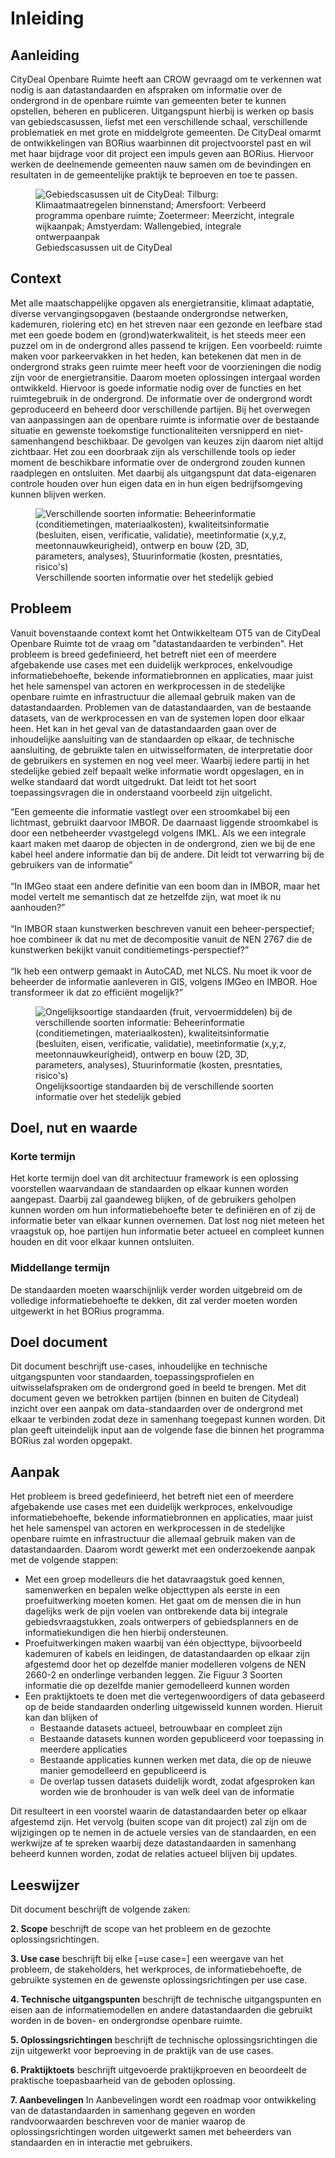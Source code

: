 # Inleiding


## Aanleiding
CityDeal Openbare Ruimte heeft aan CROW gevraagd om te verkennen wat nodig is aan datastandaarden en afspraken om informatie over de ondergrond in de openbare ruimte van gemeenten beter te kunnen opstellen, beheren en publiceren. 
Uitgangspunt hierbij is werken op basis van gebiedscasussen, liefst met een verschillende schaal, verschillende problematiek en met grote en middelgrote gemeenten. De CityDeal omarmt de ontwikkelingen van BORius waarbinnen dit projectvoorstel past en wil met haar bijdrage voor dit project een impuls geven aan BORius. Hiervoor werken de deelnemende gemeenten nauw samen om de bevindingen en resultaten in de gemeentelijke praktijk te beproeven en toe te passen.

<figure>
<img src="./h/media/gebiedscasussencitydeal.png" alt="Gebiedscasussen uit de CityDeal: Tilburg: Klimaatmaatregelen binnenstand; Amersfoort: Verbeerd programma openbare ruimte; Zoetermeer: Meerzicht, integrale wijkaanpak; Amstyerdam: Wallengebied, integrale ontwerpaanpak">
<figcaption>Gebiedscasussen uit de CityDeal</caption>
</figure> 


## Context
Met alle maatschappelijke opgaven als energietransitie, klimaat adaptatie, diverse vervangingsopgaven (bestaande ondergrondse netwerken, kademuren, riolering etc) en het streven naar een gezonde en leefbare stad met een goede bodem en (grond)waterkwaliteit, is het steeds meer een puzzel om in de ondergrond alles passend te krijgen. Een voorbeeld: ruimte maken voor parkeervakken in het heden, kan betekenen dat men in de ondergrond straks geen ruimte meer heeft voor de voorzieningen die nodig zijn voor de energietransitie. Daarom moeten oplossingen intergaal worden ontwikkeld. Hiervoor is goede informatie nodig over de functies en het ruimtegebruik in de ondergrond. De informatie over de ondergrond wordt geproduceerd en beheerd door verschillende partijen. Bij het overwegen van aanpassingen aan de openbare ruimte is informatie over de bestaande situatie en gewenste toekomstige functionaliteiten versnipperd en niet-samenhangend beschikbaar. De gevolgen van keuzes zijn daarom niet altijd zichtbaar. Het zou een doorbraak zijn als verschillende tools op ieder moment de beschikbare informatie over de ondergrond zouden kunnen raadplegen en ontsluiten. Met daarbij als uitgangspunt dat data-eigenaren controle houden over hun eigen data en in hun eigen bedrijfsomgeving kunnen blijven werken. 

<figure>
<img src="./h/media/soorteninformatie.png" alt="Verschillende soorten informatie: Beheerinformatie (conditiemetingen, materiaalkosten), kwaliteitsinformatie (besluiten, eisen, verificatie, validatie), meetinformatie (x,y,z, meetonnauwkeurigheid), ontwerp en bouw (2D, 3D, parameters, analyses), Stuurinformatie (kosten, presntaties, risico's)">
<figcaption>Verschillende soorten informatie over het stedelijk gebied</caption>
</figure> 



## Probleem
Vanuit bovenstaande context komt het Ontwikkelteam OT5 van de CityDeal Openbare Ruimte tot de vraag om "datastandaarden te verbinden". Het probleem is breed gedefinieerd, het betreft niet een of meerdere afgebakende use cases met een duidelijk werkproces, enkelvoudige informatiebehoefte, bekende informatiebronnen en applicaties, maar juist het hele samenspel van actoren en werkprocessen in de stedelijke openbare ruimte en infrastructuur die allemaal gebruik maken van de datastandaarden. Problemen van de datastandaarden, van de bestaande datasets, van de werkprocessen en van de systemen lopen door elkaar heen. Het kan in het geval van de datastandaarden gaan over de inhoudelijke aansluiting van de standaarden op elkaar, de technische aansluiting, de gebruikte talen en uitwisselformaten, de interpretatie door de gebruikers en systemen en nog veel meer. Waarbij iedere partij in het stedelijke gebied zelf bepaalt welke informatie wordt opgeslagen, en in welke standaard dat wordt uitgedrukt. Dat leidt tot het soort toepassingsvragen die in onderstaand voorbeeld zijn uitgelicht.

<aside class="note" title="Standaarden als puzzelstukjes">
“Een gemeente die informatie vastlegt over een stroomkabel bij een lichtmast, gebruikt daarvoor IMBOR. De daarnaast liggende stroomkabel is door een netbeheerder vvastgelegd volgens IMKL. Als we een integrale kaart maken met daarop de objecten in de ondergrond, zien we bij de ene kabel heel andere informatie dan bij de andere. Dit leidt tot verwarring bij de gebruikers van de informatie”<br>
<br>
“In IMGeo staat een andere definitie van een boom dan in IMBOR, maar het model vertelt me semantisch dat ze hetzelfde zijn, wat moet ik nu aanhouden?” <br>
<br>
“In IMBOR staan kunstwerken beschreven vanuit een beheer-perspectief; hoe combineer ik dat nu met de decompositie vanuit de NEN 2767 die de kunstwerken bekijkt vanuit conditiemetings-perspectief?”<br>
<br>
“Ik heb een ontwerp gemaakt in AutoCAD, met NLCS. Nu moet ik voor de beheerder de informatie aanleveren in GIS, volgens IMGeo en IMBOR. Hoe transformeer ik dat zo efficiënt mogelijk?” <br>
</aside>

<figure>
<img src="./h/media/standaarden.png" alt="Ongelijksoortige standaarden (fruit, vervoermiddelen) bij de verschillende soorten informatie: Beheerinformatie (conditiemetingen, materiaalkosten), kwaliteitsinformatie (besluiten, eisen, verificatie, validatie), meetinformatie (x,y,z, meetonnauwkeurigheid), ontwerp en bouw (2D, 3D, parameters, analyses), Stuurinformatie (kosten, presntaties, risico's)">
<figcaption>Ongelijksoortige standaarden bij de verschillende soorten informatie over het stedelijk gebied</caption>
</figure> 


##	Doel, nut en waarde

### Korte termijn
Het korte termijn doel van dit architectuur framework is een oplossing voorstellen waarvandaan de standaarden op elkaar kunnen worden aangepast. Daarbij zal gaandeweg blijken, of de gebruikers geholpen kunnen worden om hun informatiebehoefte beter te definiëren en of zij de informatie beter van elkaar kunnen overnemen. Dat lost nog niet meteen het vraagstuk op, hoe partijen hun informatie beter actueel en compleet kunnen houden en dit voor elkaar kunnen ontsluiten.

### Middellange termijn
De standaarden moeten waarschijnlijk verder worden uitgebreid om de volledige informatiebehoefte te dekken, dit zal verder moeten worden uitgewerkt in het BORius programma. 


## Doel document
Dit document beschrijft use-cases, inhoudelijke en technische uitgangspunten voor standaarden, toepassingsprofielen en uitwisselafspraken om de ondergrond goed in beeld te brengen. Met dit document geven we betrokken partijen (binnen en buiten de Citydeal) inzicht over een aanpak om data-standaarden over de ondergrond met elkaar te verbinden zodat deze in samenhang toegepast kunnen worden. Dit plan geeft uiteindelijk input aan de volgende fase die binnen het programma BORius zal worden opgepakt.

## Aanpak
Het probleem is breed gedefinieerd, het betreft niet een of meerdere afgebakende use cases met een duidelijk werkproces, enkelvoudige informatiebehoefte, bekende informatiebronnen en applicaties, maar juist het hele samenspel van actoren en werkprocessen in de stedelijke openbare ruimte en infrastructuur die allemaal gebruik maken van de datastandaarden. Daarom wordt gewerkt met een onderzoekende aanpak met de volgende stappen:

<ul><li>Met een groep modelleurs die het datavraagstuk goed kennen, samenwerken en bepalen welke objecttypen als eerste in een proefuitwerking moeten komen. Het gaat om de mensen die in hun dagelijks werk de pijn voelen van ontbrekende data bij integrale gebiedsvraagstukken, zoals ontwerpers of gebiedsplanners en de informatiekundigen die hen hierbij ondersteunen.</li>
<li>Proefuitwerkingen maken waarbij van één objecttype, bijvoorbeeld kademuren of kabels en leidingen, de datastandaarden op elkaar zijn afgestemd door het op dezelfde manier modelleren volgens de NEN 2660-2 en onderlinge verbanden leggen. Zie Figuur 3 Soorten informatie die op dezelfde manier gemodelleerd kunnen worden</li>
<li>Een praktijktoets te doen met die vertegenwoordigers of data gebaseerd op de beide standaarden onderling uitgewisseld kunnen worden. Hieruit kan dan blijken of<ul>
<li>Bestaande datasets actueel, betrouwbaar en compleet zijn</li>
<li>Bestaande datasets kunnen worden gepubliceerd voor toepassing in meerdere applicaties</li>
<li>Bestaande applicaties kunnen werken met data, die op de nieuwe manier gemodelleerd en gepubliceerd is</li>
<li>De overlap tussen datasets duidelijk wordt, zodat afgesproken kan worden wie de bronhouder is van welk deel van de informatie</li></li></ul></ul>

Dit resulteert in een voorstel waarin de datastandaarden beter op elkaar afgestemd zijn. Het vervolg (buiten scope van dit project) zal zijn om de wijzigingen op te nemen in de actuele versies van de standaarden, en een werkwijze af te spreken waarbij deze datastandaarden in samenhang beheerd kunnen worden, zodat de relaties actueel blijven bij updates. 


## Leeswijzer

Dit document beschrijft de volgende zaken: 

**2. Scope** beschrijft de scope van het probleem en de gezochte oplossingsrichtingen.

**3. Use case** beschrijft bij elke [=use case=] een weergave van het probleem, de stakeholders, het werkproces, de informatiebehoefte, de gebruikte systemen en de gewenste oplossingsrichtingen per use case.

**4. Technische uitgangspunten** beschrijft de technische uitgangspunten en eisen aan de informatiemodellen en andere datastandaarden die gebruikt worden in de boven- en ondergrondse openbare ruimte.

**5. Oplossingsrichtingen** beschrijft de technische oplossingsrichtingen die zijn uitgewerkt voor beproeving in de praktijk van de use cases.

**6. Praktijktoets** beschrijft uitgevoerde praktijkproeven en beoordeelt de praktische toepasbaarheid van de geboden oplossing.


**7. Aanbevelingen** In Aanbevelingen wordt een roadmap voor ontwikkeling van de datastandaarden in samenhang gegeven en worden randvoorwaarden beschreven voor de manier waarop de oplossingsrichtingen worden uitgewerkt samen met beheerders van standaarden en in interactie met gebruikers. 
